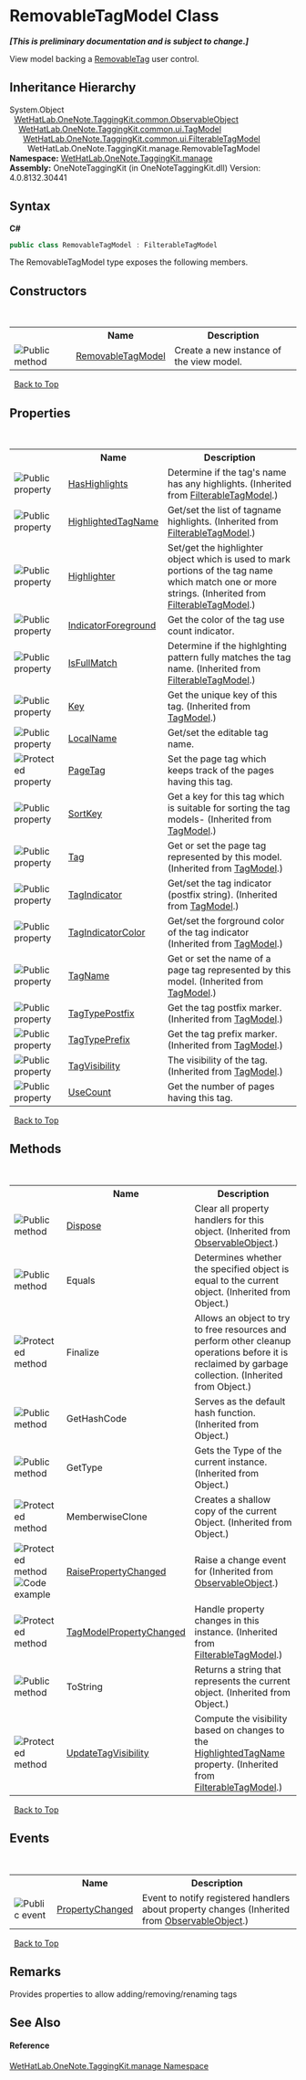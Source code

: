 # RemovableTagModel Class
 _**\[This is preliminary documentation and is subject to change.\]**_

View model backing a <a href="ef583703-d11c-ba42-c90f-7c19350d1e2b.md">RemovableTag</a> user control.


## Inheritance Hierarchy
System.Object<br />&nbsp;&nbsp;<a href="11d6cbca-a6ed-ac3c-8cdb-a81177e6f4fd.md">WetHatLab.OneNote.TaggingKit.common.ObservableObject</a><br />&nbsp;&nbsp;&nbsp;&nbsp;<a href="c74fe645-91b2-831c-6869-763addf746aa.md">WetHatLab.OneNote.TaggingKit.common.ui.TagModel</a><br />&nbsp;&nbsp;&nbsp;&nbsp;&nbsp;&nbsp;<a href="ff6915ee-46c5-1c9e-7b33-f1a306ce968d.md">WetHatLab.OneNote.TaggingKit.common.ui.FilterableTagModel</a><br />&nbsp;&nbsp;&nbsp;&nbsp;&nbsp;&nbsp;&nbsp;&nbsp;WetHatLab.OneNote.TaggingKit.manage.RemovableTagModel<br />
**Namespace:**&nbsp;<a href="6c09c3a7-2ecd-33d5-2ed0-acefd996500f.md">WetHatLab.OneNote.TaggingKit.manage</a><br />**Assembly:**&nbsp;OneNoteTaggingKit (in OneNoteTaggingKit.dll) Version: 4.0.8132.30441

## Syntax

**C#**<br />
``` C#
public class RemovableTagModel : FilterableTagModel
```

The RemovableTagModel type exposes the following members.


## Constructors
&nbsp;<table><tr><th></th><th>Name</th><th>Description</th></tr><tr><td>![Public method](media/pubmethod.gif "Public method")</td><td><a href="5235a1df-2564-7acd-7bf3-912397a924a9.md">RemovableTagModel</a></td><td>
Create a new instance of the view model.</td></tr></table>&nbsp;
<a href="#removabletagmodel-class">Back to Top</a>

## Properties
&nbsp;<table><tr><th></th><th>Name</th><th>Description</th></tr><tr><td>![Public property](media/pubproperty.gif "Public property")</td><td><a href="247b1b70-3cb1-b8ba-9e93-a518e8400840.md">HasHighlights</a></td><td>
Determine if the tag's name has any highlights.
 (Inherited from <a href="ff6915ee-46c5-1c9e-7b33-f1a306ce968d.md">FilterableTagModel</a>.)</td></tr><tr><td>![Public property](media/pubproperty.gif "Public property")</td><td><a href="c188c327-b193-b58d-7934-38711725d451.md">HighlightedTagName</a></td><td>
Get/set the list of tagname highlights.
 (Inherited from <a href="ff6915ee-46c5-1c9e-7b33-f1a306ce968d.md">FilterableTagModel</a>.)</td></tr><tr><td>![Public property](media/pubproperty.gif "Public property")</td><td><a href="deeba836-ff7c-07be-4d16-7a113ba7eb30.md">Highlighter</a></td><td>
Set/get the highlighter object which is used to mark portions of the tag name which match one or more strings.
 (Inherited from <a href="ff6915ee-46c5-1c9e-7b33-f1a306ce968d.md">FilterableTagModel</a>.)</td></tr><tr><td>![Public property](media/pubproperty.gif "Public property")</td><td><a href="eb68a667-f7fa-713b-16e9-e3f50d68b647.md">IndicatorForeground</a></td><td>
Get the color of the tag use count indicator.</td></tr><tr><td>![Public property](media/pubproperty.gif "Public property")</td><td><a href="a3c85c71-c40d-240a-c2cd-16186991c64f.md">IsFullMatch</a></td><td>
Determine if the highlghting pattern fully matches the tag name.
 (Inherited from <a href="ff6915ee-46c5-1c9e-7b33-f1a306ce968d.md">FilterableTagModel</a>.)</td></tr><tr><td>![Public property](media/pubproperty.gif "Public property")</td><td><a href="39f847f2-e662-d38f-d07c-23ce3a2b1ee9.md">Key</a></td><td>
Get the unique key of this tag.
 (Inherited from <a href="c74fe645-91b2-831c-6869-763addf746aa.md">TagModel</a>.)</td></tr><tr><td>![Public property](media/pubproperty.gif "Public property")</td><td><a href="ecdd57d2-f93d-815e-3b09-01670bed67c3.md">LocalName</a></td><td>
Get/set the editable tag name.</td></tr><tr><td>![Protected property](media/protproperty.gif "Protected property")</td><td><a href="5401e599-e261-1719-993c-8d4e0f7d19e9.md">PageTag</a></td><td>
Set the page tag which keeps track of the pages having this tag.</td></tr><tr><td>![Public property](media/pubproperty.gif "Public property")</td><td><a href="a43b259f-6bf7-d03e-274e-7d6775a5577a.md">SortKey</a></td><td>
Get a key for this tag which is suitable for sorting the tag models-
 (Inherited from <a href="c74fe645-91b2-831c-6869-763addf746aa.md">TagModel</a>.)</td></tr><tr><td>![Public property](media/pubproperty.gif "Public property")</td><td><a href="ae97f65e-29a0-6e12-e405-42a5679e48f2.md">Tag</a></td><td>
Get or set the page tag represented by this model.
 (Inherited from <a href="c74fe645-91b2-831c-6869-763addf746aa.md">TagModel</a>.)</td></tr><tr><td>![Public property](media/pubproperty.gif "Public property")</td><td><a href="135e6965-9f92-1c23-f19e-7e1943e7e0c0.md">TagIndicator</a></td><td>
Get/set the tag indicator (postfix string).
 (Inherited from <a href="c74fe645-91b2-831c-6869-763addf746aa.md">TagModel</a>.)</td></tr><tr><td>![Public property](media/pubproperty.gif "Public property")</td><td><a href="2b686f19-a0de-d569-81d1-4eb38e69e00b.md">TagIndicatorColor</a></td><td>
Get/set the forground color of the tag indicator
 (Inherited from <a href="c74fe645-91b2-831c-6869-763addf746aa.md">TagModel</a>.)</td></tr><tr><td>![Public property](media/pubproperty.gif "Public property")</td><td><a href="1fb2d87e-bc21-a776-f082-c3038bb76179.md">TagName</a></td><td>
Get or set the name of a page tag represented by this model.
 (Inherited from <a href="c74fe645-91b2-831c-6869-763addf746aa.md">TagModel</a>.)</td></tr><tr><td>![Public property](media/pubproperty.gif "Public property")</td><td><a href="eb46409a-e0f8-83f6-757d-e010c897db9d.md">TagTypePostfix</a></td><td>
Get the tag postfix marker.
 (Inherited from <a href="c74fe645-91b2-831c-6869-763addf746aa.md">TagModel</a>.)</td></tr><tr><td>![Public property](media/pubproperty.gif "Public property")</td><td><a href="ba62a0ff-a0b0-569e-4fc5-b48f3d1a103e.md">TagTypePrefix</a></td><td>
Get the tag prefix marker.
 (Inherited from <a href="c74fe645-91b2-831c-6869-763addf746aa.md">TagModel</a>.)</td></tr><tr><td>![Public property](media/pubproperty.gif "Public property")</td><td><a href="1fd994d7-e049-994c-1ebb-c3a2c6323c85.md">TagVisibility</a></td><td>
The visibility of the tag.
 (Inherited from <a href="c74fe645-91b2-831c-6869-763addf746aa.md">TagModel</a>.)</td></tr><tr><td>![Public property](media/pubproperty.gif "Public property")</td><td><a href="795e5c87-fcf0-59bc-725c-d489a3892dff.md">UseCount</a></td><td>
Get the number of pages having this tag.</td></tr></table>&nbsp;
<a href="#removabletagmodel-class">Back to Top</a>

## Methods
&nbsp;<table><tr><th></th><th>Name</th><th>Description</th></tr><tr><td>![Public method](media/pubmethod.gif "Public method")</td><td><a href="35d00535-1e7e-22a1-cb53-7637d411dec7.md">Dispose</a></td><td>
Clear all property handlers for this object.
 (Inherited from <a href="11d6cbca-a6ed-ac3c-8cdb-a81177e6f4fd.md">ObservableObject</a>.)</td></tr><tr><td>![Public method](media/pubmethod.gif "Public method")</td><td>Equals</td><td>
Determines whether the specified object is equal to the current object.
 (Inherited from Object.)</td></tr><tr><td>![Protected method](media/protmethod.gif "Protected method")</td><td>Finalize</td><td>
Allows an object to try to free resources and perform other cleanup operations before it is reclaimed by garbage collection.
 (Inherited from Object.)</td></tr><tr><td>![Public method](media/pubmethod.gif "Public method")</td><td>GetHashCode</td><td>
Serves as the default hash function.
 (Inherited from Object.)</td></tr><tr><td>![Public method](media/pubmethod.gif "Public method")</td><td>GetType</td><td>
Gets the Type of the current instance.
 (Inherited from Object.)</td></tr><tr><td>![Protected method](media/protmethod.gif "Protected method")</td><td>MemberwiseClone</td><td>
Creates a shallow copy of the current Object.
 (Inherited from Object.)</td></tr><tr><td>![Protected method](media/protmethod.gif "Protected method")![Code example](media/CodeExample.png "Code example")</td><td><a href="5d0bdc82-8ecd-785e-4513-483e68b3fbe6.md">RaisePropertyChanged</a></td><td>
Raise a change event for
 (Inherited from <a href="11d6cbca-a6ed-ac3c-8cdb-a81177e6f4fd.md">ObservableObject</a>.)</td></tr><tr><td>![Protected method](media/protmethod.gif "Protected method")</td><td><a href="57ee75cc-7fbb-3f1f-d50b-bfafc4604d62.md">TagModelPropertyChanged</a></td><td>
Handle property changes in this instance.
 (Inherited from <a href="ff6915ee-46c5-1c9e-7b33-f1a306ce968d.md">FilterableTagModel</a>.)</td></tr><tr><td>![Public method](media/pubmethod.gif "Public method")</td><td>ToString</td><td>
Returns a string that represents the current object.
 (Inherited from Object.)</td></tr><tr><td>![Protected method](media/protmethod.gif "Protected method")</td><td><a href="0bd16b12-5ebc-92e7-e707-6e9d79ff2864.md">UpdateTagVisibility</a></td><td>
Compute the visibility based on changes to the <a href="c188c327-b193-b58d-7934-38711725d451.md">HighlightedTagName</a> property.
 (Inherited from <a href="ff6915ee-46c5-1c9e-7b33-f1a306ce968d.md">FilterableTagModel</a>.)</td></tr></table>&nbsp;
<a href="#removabletagmodel-class">Back to Top</a>

## Events
&nbsp;<table><tr><th></th><th>Name</th><th>Description</th></tr><tr><td>![Public event](media/pubevent.gif "Public event")</td><td><a href="185ee554-4bcc-0dd9-592a-42256ef46b35.md">PropertyChanged</a></td><td>
Event to notify registered handlers about property changes
 (Inherited from <a href="11d6cbca-a6ed-ac3c-8cdb-a81177e6f4fd.md">ObservableObject</a>.)</td></tr></table>&nbsp;
<a href="#removabletagmodel-class">Back to Top</a>

## Remarks
Provides properties to allow adding/removing/renaming tags

## See Also


#### Reference
<a href="6c09c3a7-2ecd-33d5-2ed0-acefd996500f.md">WetHatLab.OneNote.TaggingKit.manage Namespace</a><br />